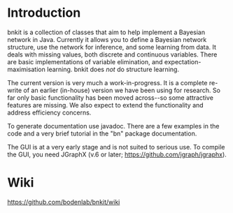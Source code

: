 # Introduction #

bnkit is a collection of classes that aim to help implement a Bayesian network in Java.
Currently it allows you to define a Bayesian network structure, use the network for inference,
and some learning from data.
It deals with missing values, both discrete and continuous variables.
There are basic implementations of variable elimination, and expectation-maximisation
Iearning. bnkit does _not_ do structure learning.

The current version is very much a work-in-progress.
It is a complete re-write of an earlier (in-house) version we have been using for research.
So far only basic functionality has been moved across--so some attractive features are missing.
We also expect to extend the functionality and address efficiency concerns.

To generate documentation use javadoc. There are a few examples in the code and a very
brief tutorial in the "bn" package documentation.

The GUI is at a very early stage and is not suited to serious use.
To compile the GUI, you need JGraphX (v.6 or later; https://github.com/jgraph/jgraphx).

# Wiki #
https://github.com/bodenlab/bnkit/wiki
